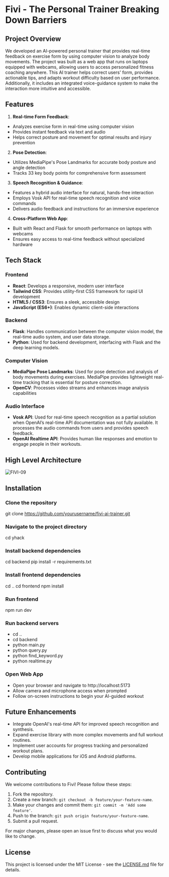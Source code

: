 # Fivi - The Personal Trainer Breaking Down Barriers

## Project Overview
We developed an AI-powered personal trainer that provides real-time feedback on exercise form by using computer vision to analyze body movements. The project was built as a web app that runs on laptops equipped with webcams, allowing users to access personalized fitness coaching anywhere. This AI trainer helps correct users' form, provides actionable tips, and adapts workout difficulty based on user performance. Additionally, it includes an integrated voice-guidance system to make the interaction more intuitive and accessible.

## Features
1. **Real-time Form Feedback**: 
- Analyzes exercise form in real-time using computer vision
- Provides instant feedback via text and audio
- Helps correct posture and movement for optimal results and injury prevention
2. **Pose Detection**: 
- Utilizes MediaPipe's Pose Landmarks for accurate body posture and angle detection
- Tracks 33 key body points for comprehensive form assessment
3. **Speech Recognition & Guidance**:
- Features a hybrid audio interface for natural, hands-free interaction
- Employs Vosk API for real-time speech recognition and voice commands
- Delivers audio feedback and instructions for an immersive experience
4. **Cross-Platform Web App**:
- Built with React and Flask for smooth performance on laptops with webcams
- Ensures easy access to real-time feedback without specialized hardware

## Tech Stack

### Frontend
- **React**: Develops a responsive, modern user interface
- **Tailwind CSS**: Provides utility-first CSS framework for rapid UI development
- **HTML5 / CSS3**: Ensures a sleek, accessible design
- **JavaScript (ES6+)**: Enables dynamic client-side interactions

### Backend
- **Flask**: Handles communication between the computer vision model, the real-time audio system, and user data storage.
- **Python**: Used for backend development, interfacing with Flask and the deep learning models.

### Computer Vision
- **MediaPipe Pose Landmarks**: Used for pose detection and analysis of body movements during exercises. MediaPipe provides lightweight real-time tracking that is essential for posture correction.
- **OpenCV**: Processes video streams and enhances image analysis capabilities
  
### Audio Interface
- **Vosk API**: Used for real-time speech recognition as a partial solution when OpenAI’s real-time API documentation was not fully available. It processes the audio commands from users and provides speech feedback.
- **OpenAI Realtime API**: Provides human like responses and emotion to engage people in their workouts.

## High Level Architecture
![FIVI-09](https://github.com/user-attachments/assets/5d8450fb-737d-4488-be8b-668ffba0ba74)

## Installation

### Clone the repository
git clone https://github.com/yourusername/fivi-ai-trainer.git

### Navigate to the project directory
cd yhack

### Install backend dependencies
cd backend
pip install -r requirements.txt

### Install frontend dependencies
cd ..
cd frontend
npm install

### Run frontend
npm run dev

### Run backend servers
- cd .. 
- cd backend
- python main.py
- python query.py
- python find_keyword.py
- python realtime.py

### Open Web App
- Open your browser and navigate to http://localhost:5173
- Allow camera and microphone access when prompted
- Follow on-screen instructions to begin your AI-guided workout

## Future Enhancements

- Integrate OpenAI's real-time API for improved speech recognition and synthesis.
- Expand exercise library with more complex movements and full workout routines.
- Implement user accounts for progress tracking and personalized workout plans.
- Develop mobile applications for iOS and Android platforms.

## Contributing

We welcome contributions to Fivi! Please follow these steps:

1. Fork the repository.
2. Create a new branch: `git checkout -b feature/your-feature-name`.
3. Make your changes and commit them: `git commit -m 'Add some feature'`.
4. Push to the branch: `git push origin feature/your-feature-name`.
5. Submit a pull request.

For major changes, please open an issue first to discuss what you would like to change.

## License

This project is licensed under the MIT License - see the [LICENSE.md](LICENSE.md) file for details.

